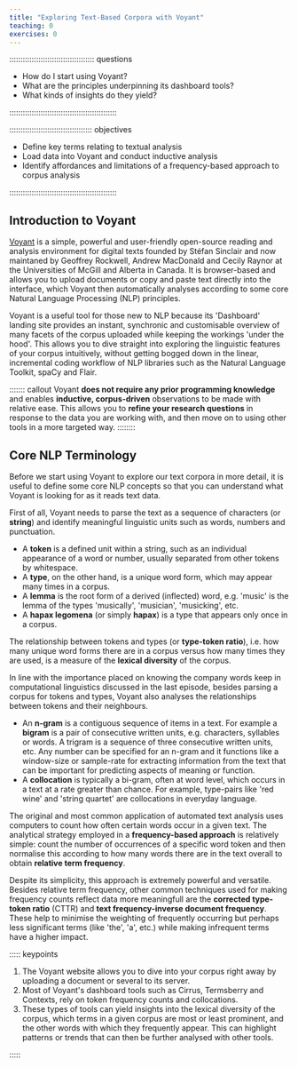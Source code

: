 ```yaml
---
title: "Exploring Text-Based Corpora with Voyant"
teaching: 0
exercises: 0
---
```


:::::::::::::::::::::::::::::::::::::: questions 

- How do I start using Voyant?
- What are the principles underpinning its dashboard tools?
- What kinds of insights do they yield?

::::::::::::::::::::::::::::::::::::::::::::::::

::::::::::::::::::::::::::::::::::::: objectives

- Define key terms relating to textual analysis
- Load data into Voyant and conduct inductive analysis
- Identify affordances and limitations of a frequency-based approach to corpus analysis

::::::::::::::::::::::::::::::::::::::::::::::::
## Introduction to Voyant

[Voyant](https://voyant-tools.org/) is a simple, powerful and user-friendly open-source reading and analysis environment for digital texts founded by Stéfan Sinclair and now maintaned by Geoffrey Rockwell, Andrew MacDonald and Cecily Raynor at the Universities of McGill and Alberta in Canada. It is browser-based and allows you to upload documents or copy and paste text directly into the interface, which Voyant then automatically analyses according to some core Natural Language Processing (NLP) principles.

Voyant is a useful tool for those new to NLP because its 'Dashboard' landing site provides an instant, synchronic and customisable overview of many facets of the corpus uploaded while keeping the workings 'under the hood'. This allows you to dive straight into exploring the linguistic features of your corpus intuitively, without getting bogged down in the linear, incremental coding workflow of NLP libraries such as the Natural Language Toolkit, spaCy and Flair. 

::::::: callout
Voyant **does not require any prior programming knowledge** and enables **inductive, corpus-driven** observations to be made with relative ease. This allows you to **refine your research questions** in response to the data you are working with, and then move on to using other tools in a more targeted way.
::::::::
## Core NLP Terminology

Before we start using Voyant to explore our text corpora in more detail, it is useful to define some core NLP concepts so that you can understand what Voyant is looking for as it reads text data.

First of all, Voyant needs to parse the text as a sequence of characters (or **string**) and identify meaningful linguistic units such as words, numbers and punctuation. 

- A **token** is a defined unit within a string, such as an individual appearance of a word or number, usually separated from other tokens by whitespace.
- A **type**, on the other hand, is a unique word form, which may appear many times in a corpus.
- A **lemma** is the root form of a derived (inflected) word, e.g. 'music' is the lemma of the types 'musically', 'musician', 'musicking', etc.
- A **hapax legomena** (or simply **hapax**) is a type that appears only once in a corpus.

The relationship between tokens and types (or **type-token ratio**), i.e. how many unique word forms there are in a corpus versus how many times they are used, is a measure of the **lexical diversity** of the corpus. 

In line with the importance placed on knowing the company words keep in computational linguistics discussed in the last episode, besides parsing a corpus for tokens and types, Voyant also analyses the relationships between tokens and their neighbours. 

- An **n-gram** is a contiguous sequence of items in a text. For example a **bigram** is a pair of consecutive written units, e.g. characters, syllables or words. A trigram is a sequence of three consecutive written units, etc. Any number can be specified for an n-gram and it functions like a window-size or sample-rate for extracting information from the text that can be important for predicting aspects of meaning or function.
- A **collocation** is typically a bi-gram, often at word level, which occurs in a text at a rate greater than chance. For example, type-pairs like 'red wine' and 'string quartet' are collocations in everyday language.

The original and most common application of automated text analysis uses computers to count how often certain words occur in a given text. The analytical strategy employed in a **frequency-based approach** is relatively simple: count the number of occurrences of a specific word token and then normalise this according to how many words there are in the text overall to obtain **relative term frequency**. 

Despite its simplicity, this approach is extremely powerful and versatile. Besides relative term frequency, other common techniques used for making frequency counts reflect data more meaningfull are the **corrected type-token ratio** (CTTR) and **text frequency-inverse document frequency**. These help to minimise the weighting of frequently occurring but perhaps less significant terms (like 'the', 'a', etc.) while making infrequent terms have a higher impact. 



::::: keypoints  

1. The Voyant website allows you to dive into your corpus right away by uploading a document or several to its server.  
2. Most of Voyant's dashboard tools such as Cirrus, Termsberry and Contexts, rely on token frequency counts and collocations.  
3. These types of tools can yield insights into the lexical diversity of the corpus, which terms in a given corpus are most or least prominent, and the other words with which they frequently appear. This can highlight patterns or trends that can then be further analysed with other tools.

::::: 


